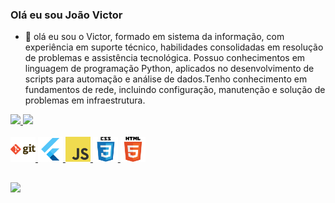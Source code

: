### Olá eu sou João Victor

- 🌱 olá eu sou o Victor, formado em sistema da informação, com experiência em suporte técnico, habilidades consolidadas em resolução de problemas e assistência tecnológica. Possuo conhecimentos em linguagem de programação Python, aplicados no desenvolvimento de scripts para automação e análise de dados.Tenho conhecimento em fundamentos de rede, incluindo configuração, manutenção e solução de problemas em infraestrutura. 

 <div>
  <a href="https://beacons.ai/JvictorSFS">
  <img height="180em" src="https://github-readme-stats.vercel.app/api?username=JvictorSFS&show_icons=true&theme=dark&include_all_commits=true&count_private=true"/>
  <img height="180em" src="https://github-readme-stats.vercel.app/api/top-langs/?username=JvictorSFS&layout=compact&langs_count=7&theme=dark"/>
</div>
  
  <div style="display: inline_block"><br>
   <code><img widht="30" height="40" src="https://raw.githubusercontent.com/github/explore/80688e429a7d4ef2fca1e82350fe8e3517d3494d/topics/git/git.png"></code>
   <code><img widht="30" height="40" src="https://raw.githubusercontent.com/github/explore/80688e429a7d4ef2fca1e82350fe8e3517d3494d/topics/flutter/flutter.png"></code>
   <code><img widht="30" height="40" src="https://raw.githubusercontent.com/github/explore/80688e429a7d4ef2fca1e82350fe8e3517d3494d/topics/javascript/javascript.png"></code>
   <code><img widht="30" height="40" src="https://raw.githubusercontent.com/github/explore/80688e429a7d4ef2fca1e82350fe8e3517d3494d/topics/css/css.png"></code>
   <code><img widht="30" height="40" src="https://raw.githubusercontent.com/github/explore/80688e429a7d4ef2fca1e82350fe8e3517d3494d/topics/html/html.png"></code>

   </div>
  
  ##
  
   <div> 
  <a href="https://www.linkedin.com/in/joão-victor-silva-firmino-soares-84b644178/" target="_blank"><img src="https://img.shields.io/badge/-LinkedIn-%230077B5?style=for-the-badge&logo=linkedin&logoColor=white" target="_blank"></a> 
     <div> 
    
  

    
   
   
  

    
   
   

